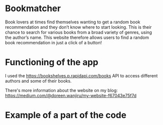 # Bookmatcher

Book lovers at times find themselves wanting to get a random book recommendation and they don’t know where to start looking.  This is their chance to search for various  books from a broad variety of genres, using the author’s name.
This website therefore allows users to find a random book recommendation in just a click of a button!

# Functioning of the app
I used the https://bookshelves.p.rapidapi.com/books API to access different authors and some of their books. 

There's more information about the website on my blog: https://medium.com/@doreen.wanjiru/my-website-f67043e75f7d

# Example of a part of the code

